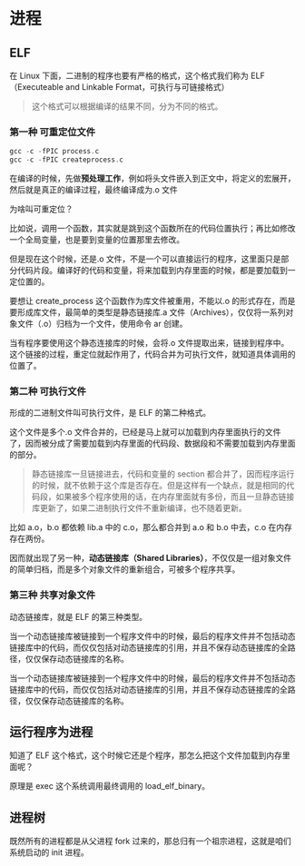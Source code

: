 # 进程

## ELF

在 Linux 下面，二进制的程序也要有严格的格式，这个格式我们称为 ELF（Executeable and Linkable Format，可执行与可链接格式）

> 这个格式可以根据编译的结果不同，分为不同的格式。

### 第一种 可重定位文件

```c
gcc -c -fPIC process.c
gcc -c -fPIC createprocess.c
```

在编译的时候，先做**预处理工作**，例如将头文件嵌入到正文中，将定义的宏展开，然后就是真正的编译过程，最终编译成为.o 文件

为啥叫可重定位？

比如说，调用一个函数，其实就是跳到这个函数所在的代码位置执行；再比如修改一个全局变量，也是要到变量的位置那里去修改。

但是现在这个时候，还是.o 文件，不是一个可以直接运行的程序，这里面只是部分代码片段。编译好的代码和变量，将来加载到内存里面的时候，都是要加载到一定位置的。

要想让 create_process 这个函数作为库文件被重用，不能以.o 的形式存在，而是要形成库文件，最简单的类型是静态链接库.a 文件（Archives），仅仅将一系列对象文件（.o）归档为一个文件，使用命令 ar 创建。

当有程序要使用这个静态连接库的时候，会将.o 文件提取出来，链接到程序中。这个链接的过程，重定位就起作用了，代码合并为可执行文件，就知道具体调用的位置了。

### 第二种 可执行文件

形成的二进制文件叫可执行文件，是 ELF 的第二种格式。

这个文件是多个.o 文件合并的，已经是马上就可以加载到内存里面执行的文件了，因而被分成了需要加载到内存里面的代码段、数据段和不需要加载到内存里面的部分。

> 静态链接库一旦链接进去，代码和变量的 section 都合并了，因而程序运行的时候，就不依赖于这个库是否存在。但是这样有一个缺点，就是相同的代码段，如果被多个程序使用的话，在内存里面就有多份，而且一旦静态链接库更新了，如果二进制执行文件不重新编译，也不随着更新。

比如 a.o，b.o 都依赖 lib.a 中的 c.o，那么都合并到 a.o 和 b.o 中去，c.o 在内存存在两份。

因而就出现了另一种，**动态链接库（Shared Libraries）**，不仅仅是一组对象文件的简单归档，而是多个对象文件的重新组合，可被多个程序共享。

### 第三种 共享对象文件

动态链接库，就是 ELF 的第三种类型。

当一个动态链接库被链接到一个程序文件中的时候，最后的程序文件并不包括动态链接库中的代码，而仅仅包括对动态链接库的引用，并且不保存动态链接库的全路径，仅仅保存动态链接库的名称。

当一个动态链接库被链接到一个程序文件中的时候，最后的程序文件并不包括动态链接库中的代码，而仅仅包括对动态链接库的引用，并且不保存动态链接库的全路径，仅仅保存动态链接库的名称。

## 运行程序为进程

知道了 ELF 这个格式，这个时候它还是个程序，那怎么把这个文件加载到内存里面呢？

原理是 exec 这个系统调用最终调用的 load_elf_binary。

## 进程树

既然所有的进程都是从父进程 fork 过来的，那总归有一个祖宗进程，这就是咱们系统启动的 init 进程。
